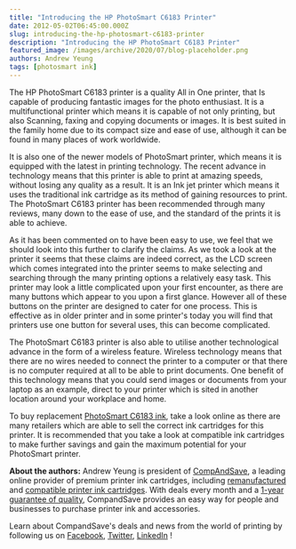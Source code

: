 ```yaml
---
title: "Introducing the HP PhotoSmart C6183 Printer"
date: 2012-05-02T06:45:00.000Z
slug: introducing-the-hp-photosmart-c6183-printer
description: "Introducing the HP PhotoSmart C6183 Printer"
featured_image: /images/archive/2020/07/blog-placeholder.png
authors: Andrew Yeung
tags: [photosmart ink]
---
```


The HP PhotoSmart C6183 printer is a quality All in One printer, that Is capable of producing fantastic images for the photo enthusiast. It is a multifunctional printer which means it is capable of not only printing, but also Scanning, faxing and copying documents or images. It is best suited in the family home due to its compact size and ease of use, although it can be found in many places of work worldwide. 

It is also one of the newer models of PhotoSmart printer, which means it is equipped with the latest in printing technology. The recent advance in technology means that this printer is able to print at amazing speeds, without losing any quality as a result. It is an Ink jet printer which means it uses the traditional ink cartridge as its method of gaining resources to print. The PhotoSmart C6183 printer has been recommended through many reviews, many down to the ease of use, and the standard of the prints it is able to achieve. 

As it has been commented on to have been easy to use, we feel that we should look into this further to clarify the claims. As we took a look at the printer it seems that these claims are indeed correct, as the LCD screen which comes integrated into the printer seems to make selecting and searching through the many printing options a relatively easy task. This printer may look a little complicated upon your first encounter, as there are many buttons which appear to you upon a first glance. However all of these buttons on the printer are designed to cater for one process. This is effective as in older printer and in some printer's today you will find that printers use one button for several uses, this can become complicated.

The PhotoSmart C6183 printer is also able to utilise another technological advance in the form of a wireless feature. Wireless technology means that there are no wires needed to connect the printer to a computer or that there is no computer required at all to be able to print documents. One benefit of this technology means that you could send images or documents from your laptop as an example, direct to your printer which is sited in another location around your workplace and home. 

To buy replacement [PhotoSmart C6183 ink](https://www.compandsave.com/hp/photosmart/c6183-ink-cartridges), take a look online as there are many retailers which are able to sell the correct ink cartridges for this printer. It is recommended that you take a look at compatible ink cartridges to make further savings and gain the maximum potential for your PhotoSmart printer.

  
**About the authors:** Andrew Yeung is president of [CompAndSave](https://www.compandsave.com/), a leading online provider of premium printer ink cartridges, including [remanufactured](https://www.compandsave.com/help) and [compatible printer ink cartridges](https://www.compandsave.com/help). With deals every month and a [1-year guarantee of quality](https://www.compandsave.com/help), CompandSave provides an easy way for people and businesses to purchase printer ink and accessories.

Learn about CompandSave's deals and news from the world of printing by following us on [Facebook](https://www.facebook.com/compandsave.ink), [Twitter](https://twitter.com/compandsave), [LinkedIn](https://www.linkedin.com) !